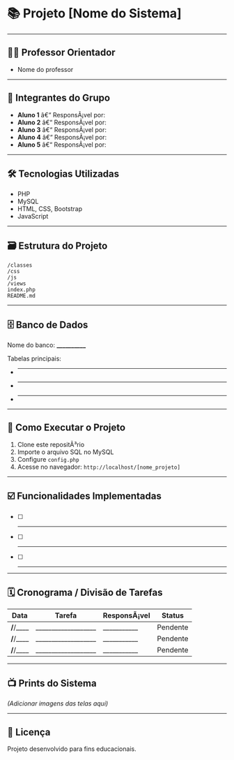 # 📚 Projeto [Nome do Sistema]

---

## 👨‍🏫 Professor Orientador
- Nome do professor

---

## 👫 Integrantes do Grupo
- **Aluno 1** â€“ ResponsÃ¡vel por: 
- **Aluno 2** â€“ ResponsÃ¡vel por: 
- **Aluno 3** â€“ ResponsÃ¡vel por: 
- **Aluno 4** â€“ ResponsÃ¡vel por: 
- **Aluno 5** â€“ ResponsÃ¡vel por: 

---

## 🛠️ Tecnologias Utilizadas
- PHP  
- MySQL  
- HTML, CSS, Bootstrap  
- JavaScript  

---

## 🗃️ Estrutura do Projeto
```
/classes        
/css            
/js             
/views          
index.php       
README.md       
```

---

## 🗄️ Banco de Dados
Nome do banco: **__________**

Tabelas principais:
- __________  
- __________  
- __________  

---

## 🚀 Como Executar o Projeto
1. Clone este repositÃ³rio  
2. Importe o arquivo SQL no MySQL  
3. Configure `config.php`  
4. Acesse no navegador: `http://localhost/[nome_projeto]`

---

## ☑️ Funcionalidades Implementadas
- [ ] __________  
- [ ] __________  
- [ ] __________  

---

## 🗓️ Cronograma / Divisão de Tarefas
| Data       | Tarefa              | ResponsÃ¡vel | Status     |
|------------|---------------------|-------------|------------|
| __/__/____ | ___________________ | ___________ | Pendente   |
| __/__/____ | ___________________ | ___________ | Pendente   |
| __/__/____ | ___________________ | ___________ | Pendente   |

---

## 📺 Prints do Sistema
*(Adicionar imagens das telas aqui)*

---

## 📜 Licença
Projeto desenvolvido para fins educacionais.
